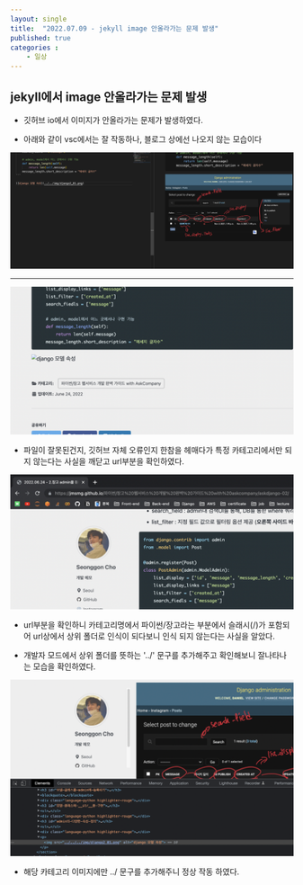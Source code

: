 ```yaml
---
layout: single
title:  "2022.07.09 - jekyll image 안올라가는 문제 발생"
published: true
categories : 
    - 일상
---
```


## jekyll에서 image 안올라가는 문제 발생

- 깃허브 io에서 이미지가 안올라가는 문제가 발생하였다.

- 아래와 같이 vsc에서는 잘 작동하나, 블로그 상에선 나오지 않는 모습이다

![vsc](../../../img/trouble_01.png)

---

![블로그](../../../img/trouble_02.png)

- 파일이 잘못된건지, 깃허브 자체 오류인지 한참을 헤매다가 특정 카테고리에서만 되지 않는다는 사실을 깨닫고 url부분을 확인하였다.

![url](../../../img/trouble_03.png)

- url부분을 확인하니 카테고리명에서 파이썬/장고라는 부분에서 슬래시(/)가 포함되어 url상에서 상위 폴더로 인식이 되다보니 인식 되지 않는다는 사실을 알았다.

- 개발자 모드에서 상위 폴더를 뜻하는 '../' 문구를 추가해주고 확인해보니 잘나타나는 모습을 확인하였다.

![개발자 모드](../../../img/trouble_04.png)

- 해당 카테고리 이미지에만 ../ 문구를 추가해주니 정상 작동 하였다.